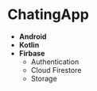 # ChatingApp

- **Android** 
- **Kotlin**
- **Firbase**
   - Authentication
   - Cloud Firestore
   - Storage
